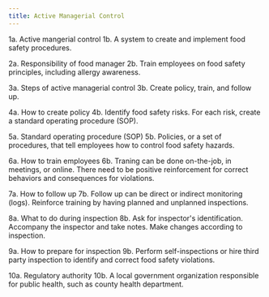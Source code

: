 ```yaml
---
title: Active Managerial Control
---
```


1a. Active mangerial control
1b. A system to create and implement food safety procedures.

2a. Responsibility of food manager
2b. Train employees on food safety principles, including allergy awareness.

3a. Steps of active managerial control
3b. Create policy, train, and follow up.

4a. How to create policy
4b. Identify food safety risks. For each risk, create a standard operating procedure (SOP).

5a. Standard operating procedure (SOP)
5b. Policies, or a set of procedures, that tell employees how to control food safety hazards.

6a. How to train employees
6b. Traning can be done on-the-job, in meetings, or online. There need to be positive reinforcement for correct behaviors and consequences for violations.

7a. How to follow up
7b. Follow up can be direct or indirect monitoring (logs). Reinforce training by having planned and unplanned inspections.

8a. What to do during inspection
8b. Ask for inspector's identification. Accompany the inspector and take notes. Make changes according to inspection.

9a. How to prepare for inspection
9b. Perform self-inspections or hire third party inspection to identify and correct food safety violations.

10a. Regulatory authority
10b. A local government organization responsible for public health, such as county health department.